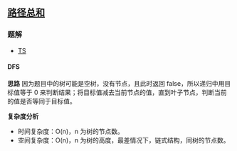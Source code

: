 ## [路径总和](https://leetcode.cn/problems/path-sum/)
### 题解
+ [TS](../../ts/128/112.ts)

#### DFS
**思路**
因为题目中的树可能是空树，没有节点，且此时返回 false，所以递归中用目标值等于 0 来判断结果；将目标值减去当前节点的值，直到叶子节点，判断当前的值是否等同于目标值。

**复杂度分析**
+ 时间复杂度：O(n)，n 为树的节点数。
+ 空间复杂度：O(n)，n 为树的高度，最差情况下，链式结构，同树的节点数。